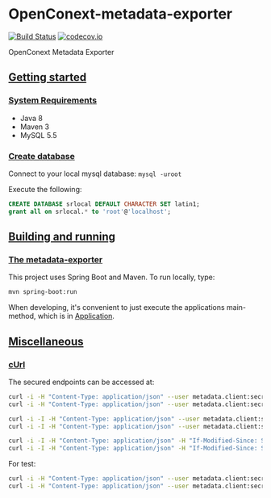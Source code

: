 # OpenConext-metadata-exporter

[![Build Status](https://travis-ci.org/OpenConext/OpenConext-metadata-exporter.svg)](https://travis-ci.org/OpenConext/OpenConext-metadata-exporter)
[![codecov.io](https://codecov.io/github/OpenConext/OpenConext-metadata-exporter/coverage.svg)](https://codecov.io/github/OpenConext/OpenConext-metadata-exporter)

OpenConext Metadata Exporter

## [Getting started](#getting-started)

### [System Requirements](#system-requirements)

- Java 8
- Maven 3
- MySQL 5.5

### [Create database](#create-database)

Connect to your local mysql database: `mysql -uroot`

Execute the following:

```sql
CREATE DATABASE srlocal DEFAULT CHARACTER SET latin1;
grant all on srlocal.* to 'root'@'localhost';
```

## [Building and running](#building-and-running)

### [The metadata-exporter](#metadata-exporter)

This project uses Spring Boot and Maven. To run locally, type:

```bash
mvn spring-boot:run
```

When developing, it's convenient to just execute the applications main-method, which is in [Application](src/main/java/me/Application.java).

## [Miscellaneous](#miscellaneous)

### [cUrl](#curl)

The secured endpoints can be accessed at:

```bash
curl -i -H "Content-Type: application/json" --user metadata.client:secret http://localhost:8080/identity-providers.json
curl -i -H "Content-Type: application/json" --user metadata.client:secret http://localhost:8080/service-providers.json

curl -i -I -H "Content-Type: application/json" --user metadata.client:secret http://localhost:8080/identity-providers.json
curl -i -I -H "Content-Type: application/json" --user metadata.client:secret http://localhost:8080/service-providers.json

curl -i -I -H "Content-Type: application/json" -H "If-Modified-Since: Sat, 25 Feb 2017 09:14:11 GMT" --user metadata.client:secret http://localhost:8080/identity-providers.json
curl -i -I -H "Content-Type: application/json" -H "If-Modified-Since: Sat, 25 Feb 2017 09:14:11 GMT" --user metadata.client:secret http://localhost:8080/service-providers.json
```

For test:

```bash
curl -i -H "Content-Type: application/json" --user metadata.client:secret https://multidata.test.surfconext.nl/service-providers.json
curl -i -H "Content-Type: application/json" --user metadata.client:secret https://multidata.test.surfconext.nl/identity-providers.json
```
